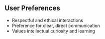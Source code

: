 ## User Preferences

- Respectful and ethical interactions
- Preference for clear, direct communication
- Values intellectual curiosity and learning
